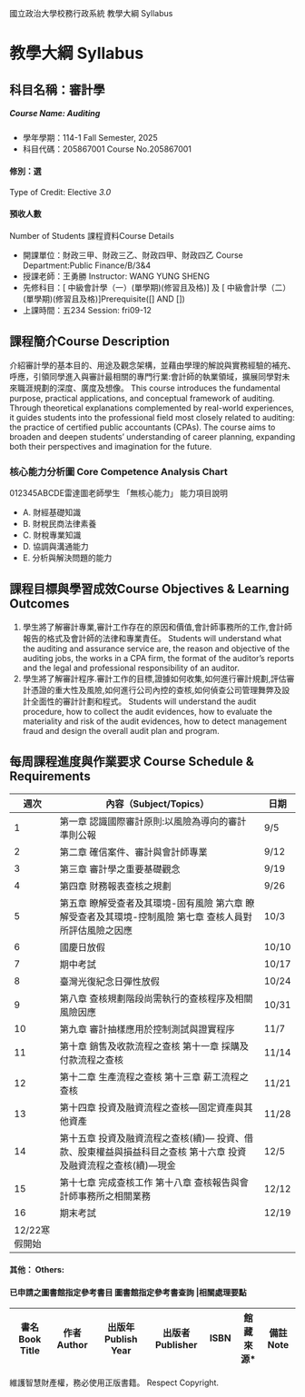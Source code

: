 國立政治大學校務行政系統 教學大綱 Syllabus
# 教學大綱 Syllabus
##  科目名稱：審計學
#####  Course Name: Auditing
  * 學年學期：114-1 Fall Semester, 2025 
  * 科目代碼：205867001 Course No.205867001
#### 修別：選
Type of Credit: Elective 
_3.0_
#### 預收人數
Number of Students
課程資料Course Details
  * 開課單位：財政三甲、財政三乙、財政四甲、財政四乙 Course Department:Public Finance/B/3&4 
  * 授課老師：王勇勝 Instructor: WANG YUNG SHENG 
  * 先修科目：[ 中級會計學（一）(單學期)(修習且及格)] 及 [ 中級會計學（二）(單學期)(修習且及格)]Prerequisite([] AND [])
  * 上課時間：五234 Session: fri09-12
##  課程簡介Course Description
介紹審計學的基本目的、用途及觀念架構，並藉由學理的解說與實務經驗的補充、呼應，引領同學進入與審計最相關的專門行業:會計師的執業領域，擴展同學對未來職涯規劃的深度、廣度及想像。
This course introduces the fundamental purpose, practical applications, and conceptual framework of auditing. Through theoretical explanations complemented by real-world experiences, it guides students into the professional field most closely related to auditing: the practice of certified public accountants (CPAs). The course aims to broaden and deepen students’ understanding of career planning, expanding both their perspectives and imagination for the future.
###  核心能力分析圖 Core Competence Analysis Chart
012345ABCDE雷達圖老師學生
「無核心能力」 
能力項目說明
  * A. 財經基礎知識
  * B. 財稅民商法律素養
  * C. 財稅專業知識
  * D. 協調與溝通能力
  * E. 分析與解決問題的能力
##  課程目標與學習成效Course Objectives & Learning Outcomes 
  1. 學生將了解審計專業,審計工作存在的原因和價值,會計師事務所的工作,會計師報告的格式及會計師的法律和專業責任。
Students will understand what the auditing and assurance service are, the reason and objective of the auditing jobs, the works in a CPA firm, the format of the auditor’s reports and the legal and professional responsibility of an auditor.
  1. 學生將了解審計程序.審計工作的目標,證據如何收集,如何進行審計規劃,評估審計憑證的重大性及風險,如何進行公司內控的查核,如何偵查公司管理舞弊及設計全面性的審計計劃和程式。
Students will understand the audit procedure, how to collect the audit evidences, how to evaluate the materiality and risk of the audit evidences, how to detect management fraud and design the overall audit plan and program.
##  每周課程進度與作業要求 Course Schedule & Requirements
週次 |  內容（Subject/Topics） |  日期  
---|---|---  
1 |  第一章 認識國際審計原則:以風險為導向的審計準則公報 |  9/5  
2 |  第二章 確信案件、審計與會計師專業 |  9/12  
3 |  第三章 審計學之重要基礎觀念 |  9/19  
4 |  第四章 財務報表查核之規劃 |  9/26  
5 |  第五章 瞭解受查者及其環境-固有風險 第六章 瞭解受查者及其環境-控制風險 第七章 查核人員對所評估風險之因應 |  10/3  
6 |  國慶日放假 |  10/10  
7 |  期中考試 |  10/17  
8 |  臺灣光復紀念日彈性放假 |  10/24  
9 |  第八章 查核規劃階段尚需執行的查核程序及相關風險因應 |  10/31  
10 |  第九章 審計抽樣應用於控制測試與證實程序 |  11/7  
11 |  第十章 銷售及收款流程之查核 第十一章 採購及付款流程之查核 |  11/14  
12 |  第十二章 生產流程之查核 第十三章 薪工流程之查核 |  11/21  
13 |  第十四章 投資及融資流程之查核—固定資產與其他資產 |  11/28  
14 |  第十五章 投資及融資流程之查核(續)— 投資、借款、股東權益與損益科目之查核 第十六章 投資及融資流程之查核(續)—現金 |  12/5  
15 |  第十七章 完成查核工作 第十八章 查核報告與會計師事務所之相關業務 |  12/12  
16 |  期末考試 |  12/19  
|  12/22寒假開始 |   
####  其他： Others:
####  已申請之圖書館指定參考書目  圖書館指定參考書查詢 |相關處理要點
書名 Book Title |  作者 Author |  出版年 Publish Year |  出版者 Publisher |  ISBN  |  館藏來源* |  備註 Note  
---|---|---|---|---|---|---  
維護智慧財產權，務必使用正版書籍。 Respect Copyright.